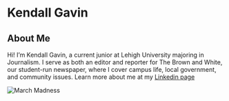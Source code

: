 # Kendall Gavin

## About Me 

Hi! I’m Kendall Gavin, a current junior at Lehigh University majoring in Journalism. I serve as both an editor and reporter for The Brown and White, our student-run newspaper, where I cover campus life, local government, and community issues.
Learn more about me at my [Linkedin page](www.linkedin.com/in/kendall-gavin)

![March Madness](https://github.com/kcg227/kcg227.github.io/blob/main/IMG_4760%20copy.jpg?raw=true) 

